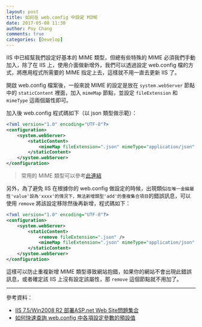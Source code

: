 ```yaml
---
layout: post
title: 如何在 web.config 中設定 MIME
date: 2017-05-08 11:30
author: Poy Chang
comments: true
categories: [Develop]
---
```

IIS 中已經幫我們設定好基本的 MIME 類型，但總有些特殊的 MIME 必須我們手動加入，除了在 IIS 上，使用介面做新增外，我們可以透過設定 web.config 檔的方式，將應用程式所需要的 MIME 指定上去，這樣就不用一直去更新 IIS 了。

開啟 web.config 檔案後，一般來說 MIME 的設定是放在 `system.webServer` 節點中的 `staticContent` 裡面，加入 `mimeMap` 節點，並設定 `fileExtension` 和 `mimeType` 這兩個屬性即可。

加入後 web.config 程式碼如下（以 json 類型做示範）：

```xml
<?xml version="1.0" encoding="UTF-8"?>
<configuration>
    <system.webServer>
        <staticContent>
            <mimeMap fileExtension=".json" mimeType="application/json" />
        </staticContent>
    </system.webServer>
</configuration>
```

>常用的 MIME 類型可以參考[此連結](https://poychang.github.io/note-mime-type/)

另外，為了避免 IIS 在根據你的 web.config 做設定的時候，出現類似`在唯一金錀屬性'value'設為'xxxx'的情況下，無法新增類型'add'的重複集合項目`的錯誤訊息，可以使用 `remove` 將該設定移除然後再新增，程式碼如下：

```xml
<?xml version="1.0" encoding="UTF-8"?>
<configuration>
    <system.webServer>
        <staticContent>
            <remove fileExtension=".json" />
            <mimeMap fileExtension=".json" mimeType="application/json" />
        </staticContent>
    </system.webServer>
</configuration>
```

這樣可以防止重複新增 MIME 類型導致網站抱錯，如果你的網站不會出現此錯誤訊息，或者確定該 IIS 上沒有設定該屬性，那 `remove` 這個節點就不用加了。

----------

參考資料：

* [IIS 7.5/Win2008 R2 部署ASP.net Web Site問題集合](https://dotblogs.com.tw/shadow/archive/2011/06/17/28958.aspx)
* [如何快速查詢 web.config 中各項設定參數的預設值](https://blog.miniasp.com/post/2009/06/19/check-webconfig-default-settings-and-options-with-ease.aspx)